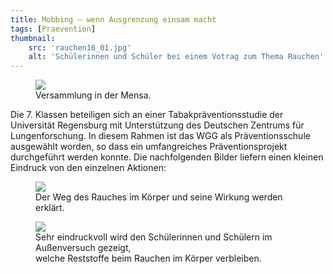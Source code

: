 ```yaml
---
title: Mobbing – wenn Ausgrenzung einsam macht
tags: [Praevention]
thumbnail: 
    src: 'rauchen16_01.jpg'
    alt: 'Schülerinnen und Schüler bei einem Votrag zum Thema Rauchen'
---
```


<figure>
    <img src = "/images/rauchen16_01.jpg">
    <figcaption>Versammlung in der Mensa.</figcaption>
</figure>
Die 7. Klassen beteiligen sich an einer Tabakpräventionsstudie der Universität Regensburg mit Unterstützung des Deutschen Zentrums für Lungenforschung. In diesem Rahmen ist das WGG als Präventionsschule ausgewählt worden, so dass ein umfangreiches Präventionsprojekt durchgeführt werden konnte. Die nachfolgenden Bilder liefern einen kleinen Eindruck von den einzelnen Aktionen:

<figure>
    <img src = "/images/rauchen16_02.jpg">
    <figcaption>Der Weg des Rauches im Körper und seine Wirkung werden erklärt.</figcaption>
</figure>
<figure>
    <img src = "/images/rauchen16_03.jpg">
    <figcaption>Sehr eindruckvoll wird den Schülerinnen und Schülern im Außenversuch gezeigt, <br>welche Reststoffe beim Rauchen im Körper verbleiben.</figcaption>
</figure>
